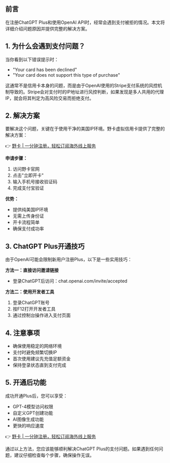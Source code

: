 ## 前言

在注册ChatGPT Plus和使用OpenAI API时，经常会遇到支付被拒的情况。本文将详细介绍问题原因并提供完整的解决方案。

## 1. 为什么会遇到支付问题？

当你看到以下错误提示时：
- "Your card has been declined"
- "Your card does not support this type of purchase"

这通常不是信用卡本身的问题，而是由于OpenAI使用的Stripe支付系统的风控机制导致的。Stripe会对支付时的IP地址进行风控判断，如果发现是多人共用的代理IP，就会将其判定为高风险交易而拒绝支付。

## 2. 解决方案

要解决这个问题，关键在于使用干净的美国IP环境。野卡虚拟信用卡提供了完整的解决方案：

👉 [野卡 | 一分钟注册，轻松订阅海外线上服务](https://bit.ly/bewildcard)

**申请步骤：**
1. 访问野卡官网
2. 点击"立即开卡"
3. 输入手机号接收验证码
4. 完成支付宝验证

**优势：**
- 提供纯美国IP环境
- 无需上传身份证
- 开卡流程简单
- 确保支付成功率

## 3. ChatGPT Plus开通技巧

由于OpenAI可能会限制新用户注册Plus，以下是一些实用技巧：

**方法一：直接访问邀请链接**
- 登录ChatGPT后访问：chat.openai.com/invite/accepted

**方法二：使用开发者工具**
1. 登录ChatGPT账号
2. 按F12打开开发者工具
3. 通过控制台操作进入支付页面

## 4. 注意事项

- 确保使用稳定的网络环境
- 支付时避免频繁切换IP
- 首次使用建议先充值足额资金
- 保持登录状态直到支付完成

## 5. 开通后功能

成功开通Plus后，您可以享受：
- GPT-4模型访问权限
- 自定义GPT创建功能
- AI图像生成功能
- 更快的响应速度

👉 [野卡 | 一分钟注册，轻松订阅海外线上服务](https://bit.ly/bewildcard)

通过以上方法，您应该能够顺利解决ChatGPT Plus的支付问题。如果遇到任何问题，建议仔细检查每个步骤，确保操作无误。